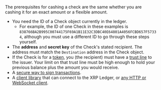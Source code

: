 The prerequisites for cashing a check are the same whether you are cashing it for an exact amount or a flexible amount.

- You need the ID of a Check object currently in the ledger.
    - For example, the ID of one Check in these examples is `838766BA2B995C00744175F69A1B11E32C3DBC40E64801A4056FCBD657F57334`, although you must use a different ID to go through these steps yourself.
- The **address** and **secret key** of the Check's stated recipient. The address must match the `Destination` address in the Check object.
- If the Check is for a [token](../concepts/tokens/index.md), you (the recipient) must have a [trust line](../concepts/tokens/fungible-tokens/index.md) to the issuer. Your limit on that trust line must be high enough to hold your previous balance plus the amount you would receive.
- A [secure way to sign transactions](../concepts/transactions/secure-signing.md).
- A [client library](../references/client-libraries.md) that can connect to the XRP Ledger, or [any HTTP or WebSocket client](../tutorials/get-started/get-started-using-http-websocket-apis.md).
